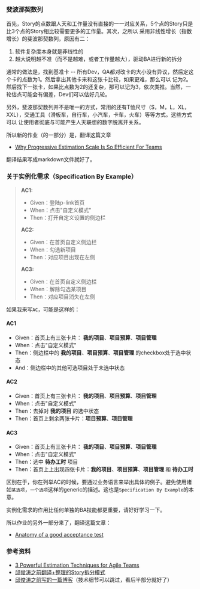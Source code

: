 ### 斐波那契数列

首先，Story的点数跟人天和工作量没有直接的一一对应关系，5个点的Story只是比3个点的Story相比较需要更多的工作量。其次，之所以
采用非线性增长（指数增长）的斐波那契数列，原因有二：

1.  软件复杂度本身就是非线性的
1.  越大说明越不准（而不是越难，或者工作量越大），驱动BA进行新的拆分

通常的做法是，找到基准卡 -- 所有Dev，QA都对改卡的大小没有异议，然后定这个卡的点数为1。然后拿出其他卡来和这张卡比较，如果更难，那么可以
记为2。然后找下一张卡，如果比点数为2的还复杂，那可以记为3，依次类推。当然，一轮估点可能会有偏差，Dev们可以估好几轮。

另外，斐波那契数列并不是唯一的方式，常用的还有T恤尺寸（S，M，L，XL，XXL），交通工具（滑板车，自行车，小汽车，卡车，火车）等等方式。这些方式可以
让使用者彻底与可能产生人天联想的数字脱离开关系。

所以新的作业（的一部分）是，翻译这篇文章

- [Why Progressive Estimation Scale Is So Efficient For Teams](http://www.yakyma.com/2012/05/why-progressive-estimation-scale-is-so.html)

翻译结果写成markdown文件就好了。

### 关于实例化需求（Specification By Example）

>    **AC1:**
>
>    - Given：登陆p-link首页
>    - When：点击"自定义模式"
>    - Then：打开自定义设置的侧边栏
>
>    **AC2:**
>    - Given：在首页自定义侧边栏
>    - When：勾选新项目
>    - Then：对应项目出现在左侧
>
>    **AC3:**
>    - Given：在首页自定义侧边栏
>    - When：解除勾选某项目
>    - Then：对应项目消失在左侧


如果我来写`AC`，可能是这样的：

#### AC1

- Given：首页上有三张卡片： **我的项目**、**项目预算**、**项目管理**
- When：点击"自定义模式"
- Then：侧边栏中的 **我的项目**、**项目预算**、**项目管理** 的checkbox处于选中状态
- And：侧边栏中的其他可选项目处于未选中状态

#### AC2

- Given：首页上有三张卡片： **我的项目**、**项目预算**、**项目管理**
- When：点击"自定义模式"
- Then：去掉对 **我的项目** 的选中状态
- Then：首页上剩余两张卡片：**项目预算**、**项目管理**

#### AC3

- Given：首页上有三张卡片： **我的项目**、**项目预算**、**项目管理**
- When：点击"自定义模式"
- Then：选中 **待办工时** 项目
- Then：首页上上出现四张卡片：**我的项目**、**项目预算**、**项目管理** 和 **待办工时**

区别在于，你在列举AC的时候，要通过业务语言来举出具体的例子。避免使用诸如`某选项`，`一个选项`这样的generic的描述。这也是`Specification By Example`的本意。

实例化需求的作用比任何单独的BA技能都更重要，请好好学习一下。

所以作业的另外一部分来了，翻译这篇文章：

- [Anatomy of a good acceptance test](https://gojko.net/2010/06/16/anatomy-of-a-good-acceptance-test/)

### 参考资料

- [3 Powerful Estimation Techniques for Agile Teams](https://www.sitepoint.com/3-powerful-estimation-techniques-for-agile-teams/)
- [邱俊涛之前翻译+整理的Story拆分模式](https://github.com/abruzzi/consulting/issues/1)
- [邱俊涛之前写的一篇博客](http://icodeit.org/2015/01/page-object-with-site-prism/)（技术细节可以跳过，看后半部分就好了）
